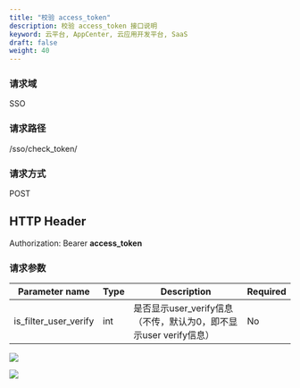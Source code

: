 ```yaml
---
title: "校验 access_token"
description: 校验 access_token 接口说明
keyword: 云平台, AppCenter, 云应用开发平台, SaaS
draft: false
weight: 40
---
```


### 请求域

SSO

### 请求路径

/sso/check_token/

### 请求方式

POST

## HTTP Header

Authorization: Bearer **access_token**

### 请求参数

| Parameter name        | Type | Description                                                  | Required |
| --------------------- | ---- | ------------------------------------------------------------ | -------- |
| is_filter_user_verify | int  | 是否显示user_verify信息（不传，默认为0，即不显示user verify信息） | No       |

![](/appcenter/dev-platform/_images/um_spi_access_token01.png)

![](/appcenter/dev-platform/_images/um_spi_access_token02.png)

